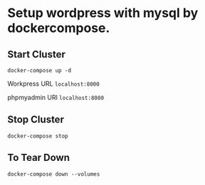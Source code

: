 # Setup wordpress with mysql by dockercompose.

## Start Cluster
 ```
 docker-compose up -d
 ```
Workpress URL `localhost:8000`

phpmyadmin URl `localhost:8080`
## Stop Cluster
```
docker-compose stop
```

## To Tear Down
``` 
docker-compose down --volumes
```
